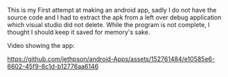 
This is my First attempt at making an android app, sadly I do not have the source code and I had to extract the apk from a left over debug application which visual studio did not delete. While the program is not complete, I thought I should keep it saved for memory's sake.

Video showing the app:


https://github.com/jethpson/android-Apps/assets/152761484/e10585e6-6602-45f9-8c1d-b12776aa6146


